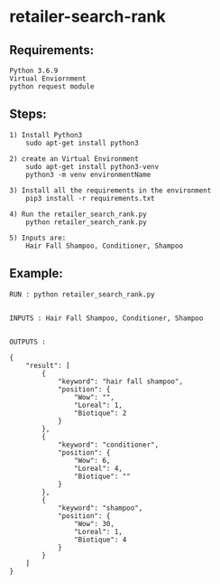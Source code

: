 # retailer-search-rank

Requirements:
------------------
    Python 3.6.9
    Virtual Enviornment
    python request module


Steps:
-------------
    1) Install Python3
        sudo apt-get install python3

    2) create an Virtual Environment
        sudo apt-get install python3-venv
        python3 -m venv environmentName

    3) Install all the requirements in the environment
        pip3 install -r requirements.txt

    4) Run the retailer_search_rank.py
        python retailer_search_rank.py

    5) Inputs are:
        Hair Fall Shampoo, Conditioner, Shampoo


Example:
----------------

    RUN : python retailer_search_rank.py


    INPUTS : Hair Fall Shampoo, Conditioner, Shampoo


    OUTPUTS :

    {
        "result": [
            {
                "keyword": "hair fall shampoo",
                "position": {
                    "Wow": "",
                    "Loreal": 1,
                    "Biotique": 2
                }
            },
            {
                "keyword": "conditioner",
                "position": {
                    "Wow": 6,
                    "Loreal": 4,
                    "Biotique": ""
                }
            },
            {
                "keyword": "shampoo",
                "position": {
                    "Wow": 30,
                    "Loreal": 1,
                    "Biotique": 4
                }
            }
        ]
    }
